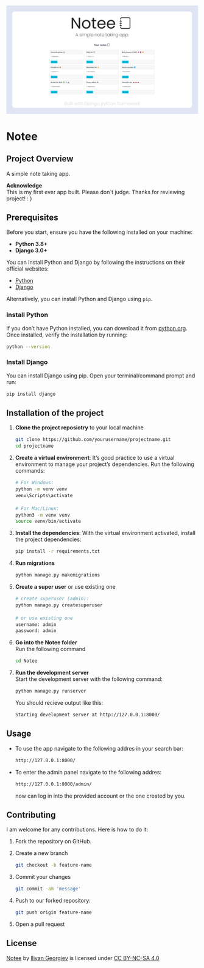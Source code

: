 ![Banner](banner.png)
# Notee

## Project Overview
A simple note taking app.

**Acknowledge**  
This is my first ever app built. Please don`t judge. Thanks for reviewing project! : )  


## Prerequisites
Before you start, ensure you have the following installed on your machine:

- **Python 3.8+**
- **Django 3.0+**

You can install Python and Django by following the instructions on their official websites:
- [Python](https://www.python.org/downloads/)
- [Django](https://www.djangoproject.com/)

Alternatively, you can install Python and Django using `pip`.

### Install Python
If you don’t have Python installed, you can download it from [python.org](https://www.python.org/downloads/). Once installed, verify the installation by running:

```bash
python --version
```

### Install Django

You can install Django using pip. Open your terminal/command prompt and run:

```bash
pip install django
```

## Installation of the project
1. **Clone the project reposiotry** to your local machine  
  
    ```bash
    git clone https://github.com/yourusername/projectname.git
    cd projectname
    ```
2. **Create a virtual environment**: It’s good practice to use a virtual environment to manage your project’s dependencies. Run the following commands:
  
    ```bash
    # For Windows:
    python -m venv venv
    venv\Scripts\activate

    # For Mac/Linux:
    python3 -m venv venv
    source venv/bin/activate
    ```
3. **Install the dependencies**: With the virtual environment activated, install the project dependencies:
    ```bash
    pip install -r requirements.txt
    ```
4. **Run migrations**
    ```bash
    python manage.py makemigrations
    ```
5. **Create a super user** or use existing one
    ```bash
    # create superuser (admin):
    python manage.py createsuperuser

    # or use existing one
    username: admin
    password: admin
    ```
6. **Go into the Notee folder**  
Run the following command
    ```bash
    cd Notee
    ```
7. **Run the development server**  
Start the development server with the following command:
  
    ```bash
    python manage.py runserver
    ```
      
    You should recieve output like this:
    ```bash
    Starting development server at http://127.0.0.1:8000/
    ```
## Usage
  - To use the app navigate to the following addres in your search bar:
    
    ```bash
    http://127.0.0.1:8000/
    ```
  - To enter the admin panel navigate to the following addres:
    ```bash
    http://127.0.0.1:8000/admin/
    ```
    now can log in into the provided account or the one created by you.

## Contributing
I am welcome for any contributions. Here is how to do it:  
  
1. Fork the repository on GitHub.
2. Create a new branch
    ```bash
    git checkout -b feature-name
    ```
3. Commit your changes
    ```bash
    git commit -am 'message'
    ```
4. Push to our forked repository:
    
    ```bash
    git push origin feature-name
    ```
5. Open a pull request

## License

<p xmlns:cc="http://creativecommons.org/ns#" xmlns:dct="http://purl.org/dc/terms/"><a property="dct:title" rel="cc:attributionURL" href="https://github.com/IliyanGeorgiev87/Notee">Notee</a> by <a rel="cc:attributionURL dct:creator" property="cc:attributionName" href="https://github.com/IliyanGeorgiev87">Iliyan Georgiev</a> is licensed under <a href="https://creativecommons.org/licenses/by-nc-sa/4.0/?ref=chooser-v1" target="_blank" rel="license noopener noreferrer" style="display:inline-block;">CC BY-NC-SA 4.0<img style="height:22px!important;margin-left:3px;vertical-align:text-bottom;" src="https://mirrors.creativecommons.org/presskit/icons/cc.svg?ref=chooser-v1" alt=""><img style="height:22px!important;margin-left:3px;vertical-align:text-bottom;" src="https://mirrors.creativecommons.org/presskit/icons/by.svg?ref=chooser-v1" alt=""><img style="height:22px!important;margin-left:3px;vertical-align:text-bottom;" src="https://mirrors.creativecommons.org/presskit/icons/nc.svg?ref=chooser-v1" alt=""><img style="height:22px!important;margin-left:3px;vertical-align:text-bottom;" src="https://mirrors.creativecommons.org/presskit/icons/sa.svg?ref=chooser-v1" alt=""></a></p>